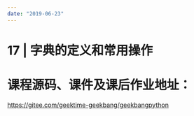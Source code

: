 ```yaml
---
date: "2019-06-23"
---  
```

      
# 17 | 字典的定义和常用操作
# 课程源码、课件及课后作业地址：

<https://gitee.com/geektime-geekbang/geekbangpython>

<!-- [[[read_end]]] -->